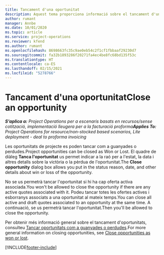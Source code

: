 ```yaml
---
title: Tancament d'una oportunitat
description: Aquest tema proporciona informació sobre el tancament d'una oportunitat del projecte.
author: rumant
manager: Annbe
ms.date: 10/01/2020
ms.topic: article
ms.service: project-operations
ms.reviewer: kfend
ms.author: rumant
ms.openlocfilehash: 8698663fc35c9ae0eb54c2f1cf1fbbaaf29230d7
ms.sourcegitcommit: fa32b1893286f20271fa4ec4be8fc68bd135f53c
ms.translationtype: HT
ms.contentlocale: ca-ES
ms.lasthandoff: 02/15/2021
ms.locfileid: "5278766"
---
```

# <a name="close-an-opportunity"></a><span data-ttu-id="20155-103">Tancament d'una oportunitat</span><span class="sxs-lookup"><span data-stu-id="20155-103">Close an opportunity</span></span>

<span data-ttu-id="20155-104">_**S'aplica a:** Project Operations per a escenaris basats en recursos/sense cotització, implementació lleugera per a la facturació proforma_</span><span class="sxs-lookup"><span data-stu-id="20155-104">_**Applies To:** Project Operations for resource/non-stocked based scenarios, Lite deployment - deal to proforma invoicing_</span></span>

<span data-ttu-id="20155-105">Les oportunitats de projecte es poden tancar com a guanyades o perdudes.</span><span class="sxs-lookup"><span data-stu-id="20155-105">Project opportunities can be closed as Won or Lost.</span></span> <span data-ttu-id="20155-106">El quadre de diàleg **Tanca l'oportunitat** us permet indicar a la raó per a l'estat, la data i altres detalls sobre la victòria o la pèrdua de l'oportunitat.</span><span class="sxs-lookup"><span data-stu-id="20155-106">The **Close opportunity** dialog box allows you put in the status reason, date, and other details about win or loss of the opportunity.</span></span>

<span data-ttu-id="20155-107">No se us permetrà tancar l'oportunitat si hi ha cap oferta activa associada.</span><span class="sxs-lookup"><span data-stu-id="20155-107">You won't be allowed to close the opportunity if there are any active quotes associated with it.</span></span> <span data-ttu-id="20155-108">Podeu tancar totes les ofertes actives i esborranys associats a una oportunitat al mateix temps.</span><span class="sxs-lookup"><span data-stu-id="20155-108">You can close all active and draft quotes associated to an opportunity at the same time.</span></span> <span data-ttu-id="20155-109">A continuació, se us permetrà tancar l'oportunitat.</span><span class="sxs-lookup"><span data-stu-id="20155-109">Then you'll be allowed to close the opportunity.</span></span>

<span data-ttu-id="20155-110">Per obtenir més informació general sobre el tancament d'oportunitats, consulteu [Tancar oportunitats com a guanyades o perdudes](https://docs.microsoft.com/dynamics365/sales-enterprise/close-opportunity-won-lost-sales).</span><span class="sxs-lookup"><span data-stu-id="20155-110">For more general information on closing opportunities, see [Close opportunities as won or lost](https://docs.microsoft.com/dynamics365/sales-enterprise/close-opportunity-won-lost-sales).</span></span>


[!INCLUDE[footer-include](../includes/footer-banner.md)]
